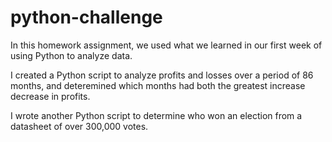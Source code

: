 # python-challenge

In this homework assignment, we used what we learned in our first week of using Python to analyze data.

I created a Python script to analyze profits and losses over a period of 86 months, and deteremined which months had both the greatest increase decrease in profits.

I wrote another Python script to determine who won an election from a datasheet of over 300,000 votes.